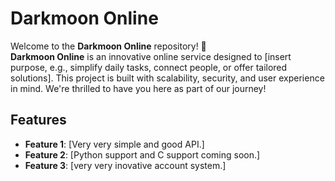 # Darkmoon Online

Welcome to the **Darkmoon Online** repository! 🌙  
**Darkmoon Online** is an innovative online service designed to [insert purpose, e.g., simplify daily tasks, connect people, or offer tailored solutions]. This project is built with scalability, security, and user experience in mind. We're thrilled to have you here as part of our journey!

## Features

- **Feature 1**: [Very very simple and good API.]
- **Feature 2**: [Python support and C support coming soon.]
- **Feature 3**: [very very inovative account system.]
